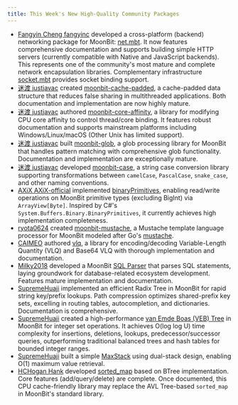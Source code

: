 ```yaml
---
title: This Week's New High-Quality Community Packages
---
```


- [Fangyin Cheng fangyinc](https://github.com/fangyinc) developed a cross-platform (backend) networking package for MoonBit: [net.mbt](https://github.com/fangyinc/net.mbt). It now features comprehensive documentation and supports building simple HTTP servers (currently compatible with Native and JavaScript backends). This represents one of the community's most mature and complete network encapsulation libraries. Complementary infrastructure [socket.mbt](https://github.com/fangyinc/socket.mbt) provides socket binding support.
- [迷渡 justjavac](https://github.com/justjavac) created [moonbit-cache-padded](https://github.com/justjavac/moonbit-cache-padded), a cache-padded data structure that reduces false sharing in multithreaded applications. Both documentation and implementation are now highly mature.
- [迷渡 justjavac](https://github.com/justjavac) authored [moonbit-core-affinity](https://github.com/justjavac/moonbit-core-affinity), a library for modifying CPU core affinity to control thread/core binding. It features robust documentation and supports mainstream platforms including Windows/Linux/macOS (Other Unix has limited support).
- [迷渡 justjavac](https://github.com/justjavac) built [moonbit-glob](https://github.com/justjavac/moonbit-glob), a glob processing library for MoonBit that handles pattern matching with comprehensive glob functionality. Documentation and implementation are exceptionally mature.
- [迷渡 justjavac](https://github.com/justjavac) developed [moonbit-case](https://github.com/justjavac/moonbit-case), a string case conversion library supporting transformations between `camelCase`, `PascalCase`, `snake_case`, and other naming conventions.
- [AXiX AXiX-official](https://github.com/AXiX-official) implemented [binaryPrimitives](https://github.com/AXiX-official/binaryPrimitives), enabling read/write operations on MoonBit primitive types (excluding BigInt) via `ArrayView[Byte]`. Inspired by C#'s `System.Buffers.Binary.BinaryPrimitives`, it currently achieves high implementation completeness.
- [ryota0624](https://github.com/ryota0624) created [moonbit-mustache](https://github.com/ryota0624/moonbit-mustache), a Mustache template language processor for MoonBit modeled after Go's [mustache](https://github.com/alexkappa/mustache).
- [CAIMEO](https://github.com/CAIMEOX) authored [vlq](https://github.com/CAIMEOX/vlq), a library for encoding/decoding Variable-Length Quantity (VLQ) and Base64 VLQ with thorough implementation and documentation.
- [Milky2018](https://github.com/Milky2018) developed a MoonBit [SQL Parser](https://github.com/Milky2018/sqlparser-mbt) that parses SQL statements, laying groundwork for database-related ecosystem development. Features mature implementation and documentation.
- [SupremeHuaji](https://github.com/SupremeHuaji) implemented an efficient Radix Tree in MoonBit for rapid string key/prefix lookups. Path compression optimizes shared-prefix key sets, excelling in routing tables, autocompletion, and dictionaries. Documentation is comprehensive.
- [SupremeHuaji](https://github.com/SupremeHuaji) created a high-performance [van Emde Boas (VEB) Tree](https://github.com/SupremeHuaji/VEBTree) in MoonBit for integer set operations. It achieves O(log log U) time complexity for insertions, deletions, lookups, predecessor/successor queries, outperforming traditional balanced trees and hash tables for bounded integer ranges.
- [SupremeHuaji](https://github.com/SupremeHuaji) built a simple [MaxStack](https://github.com/SupremeHuaji/MaxStack) using dual-stack design, enabling O(1) maximum value retrieval.
- [HCHogan Hank](https://github.com/HCHogan) developed [sorted_map](https://github.com/HCHogan/btree.mbt) based on BTree implementation. Core features (add/query/delete) are complete. Once documented, this CPU cache-friendly library may replace the AVL Tree-based `sorted_map` in MoonBit's standard library.
